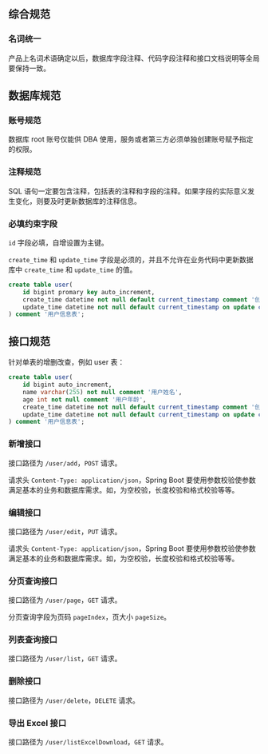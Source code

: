 
## 综合规范

### 名词统一

产品上名词术语确定以后，数据库字段注释、代码字段注释和接口文档说明等全局要保持一致。

## 数据库规范

### 账号规范

数据库 root 账号仅能供 DBA 使用，服务或者第三方必须单独创建账号赋予指定的权限。

### 注释规范

SQL 语句一定要包含注释，包括表的注释和字段的注释。如果字段的实际意义发生变化，则要及时更新数据库的注释信息。

### 必填约束字段

`id` 字段必填，自增设置为主键。

`create_time` 和 `update_time` 字段是必须的，并且不允许在业务代码中更新数据库中 `create_time` 和 `update_time` 的值。
```sql
create table user(
	id bigint promary key auto_increment, 
	create_time datetime not null default current_timestamp comment '创建时间',
	update_time datetime not null default current_timestamp on update current_timestamp comment '更新时间'
) comment '用户信息表';
```

## 接口规范

针对单表的增删改查，例如 user 表：
```sql
create table user(
	id bigint auto_increment, 
	name varchar(255) not null comment '用户姓名',
	age int not null comment '用户年龄',
	create_time datetime not null default current_timestamp comment '创建时间',
	update_time datetime not null default current_timestamp on update current_timestamp comment '更新时间'
) comment '用户信息表';
```

### 新增接口

接口路径为 `/user/add`，`POST` 请求。

请求头 `Content-Type: application/json`，Spring Boot 要使用参数校验使参数满足基本的业务和数据库需求。如，为空校验，长度校验和格式校验等等。

### 编辑接口

接口路径为 `/user/edit`，`PUT` 请求。

请求头 `Content-Type: application/json`，Spring Boot 要使用参数校验使参数满足基本的业务和数据库需求。如，为空校验，长度校验和格式校验等等。

### 分页查询接口

接口路径为 `/user/page`，`GET` 请求。

分页查询字段为页码 `pageIndex`，页大小 `pageSize`。



### 列表查询接口

接口路径为 `/user/list`，`GET` 请求。

### 删除接口

接口路径为 `/user/delete`，`DELETE` 请求。

### 导出 Excel 接口

接口路径为 `/user/listExcelDownload`，`GET` 请求。


